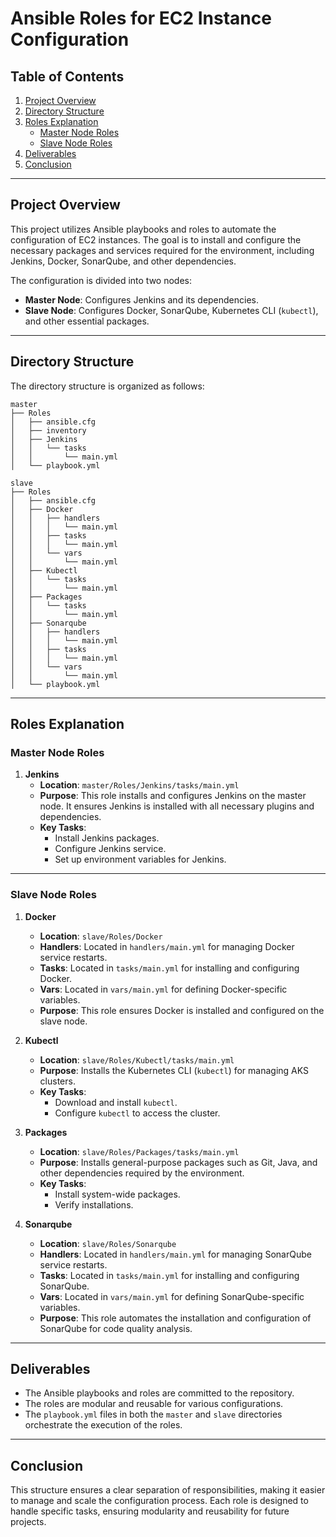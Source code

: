 # Ansible Roles for EC2 Instance Configuration

## Table of Contents
1. [Project Overview](#project-overview)
2. [Directory Structure](#directory-structure)
3. [Roles Explanation](#roles-explanation)
    - [Master Node Roles](#master-node-roles)
    - [Slave Node Roles](#slave-node-roles)
4. [Deliverables](#deliverables)
5. [Conclusion](#conclusion)

---

## Project Overview
This project utilizes Ansible playbooks and roles to automate the configuration of EC2 instances. The goal is to install and configure the necessary packages and services required for the environment, including Jenkins, Docker, SonarQube, and other dependencies.

The configuration is divided into two nodes:
- **Master Node**: Configures Jenkins and its dependencies.
- **Slave Node**: Configures Docker, SonarQube, Kubernetes CLI (`kubectl`), and other essential packages.

---

## Directory Structure
The directory structure is organized as follows:

```
master
├── Roles
│   ├── ansible.cfg
│   ├── inventory
│   ├── Jenkins
│   │   └── tasks
│   │       └── main.yml
│   └── playbook.yml

slave
├── Roles
│   ├── ansible.cfg
│   ├── Docker
│   │   ├── handlers
│   │   │   └── main.yml
│   │   ├── tasks
│   │   │   └── main.yml
│   │   └── vars
│   │       └── main.yml
│   ├── Kubectl
│   │   └── tasks
│   │       └── main.yml
│   ├── Packages
│   │   └── tasks
│   │       └── main.yml
│   ├── Sonarqube
│   │   ├── handlers
│   │   │   └── main.yml
│   │   ├── tasks
│   │   │   └── main.yml
│   │   └── vars
│   │       └── main.yml
│   └── playbook.yml
```

---

## Roles Explanation

### Master Node Roles
1. **Jenkins**
   - **Location**: `master/Roles/Jenkins/tasks/main.yml`
   - **Purpose**: This role installs and configures Jenkins on the master node. It ensures Jenkins is installed with all necessary plugins and dependencies.
   - **Key Tasks**:
     - Install Jenkins packages.
     - Configure Jenkins service.
     - Set up environment variables for Jenkins.

---

### Slave Node Roles
1. **Docker**
   - **Location**: `slave/Roles/Docker`
   - **Handlers**: Located in `handlers/main.yml` for managing Docker service restarts.
   - **Tasks**: Located in `tasks/main.yml` for installing and configuring Docker.
   - **Vars**: Located in `vars/main.yml` for defining Docker-specific variables.
   - **Purpose**: This role ensures Docker is installed and configured on the slave node.

2. **Kubectl**
   - **Location**: `slave/Roles/Kubectl/tasks/main.yml`
   - **Purpose**: Installs the Kubernetes CLI (`kubectl`) for managing AKS clusters.
   - **Key Tasks**:
     - Download and install `kubectl`.
     - Configure `kubectl` to access the cluster.

3. **Packages**
   - **Location**: `slave/Roles/Packages/tasks/main.yml`
   - **Purpose**: Installs general-purpose packages such as Git, Java, and other dependencies required by the environment.
   - **Key Tasks**:
     - Install system-wide packages.
     - Verify installations.

4. **Sonarqube**
   - **Location**: `slave/Roles/Sonarqube`
   - **Handlers**: Located in `handlers/main.yml` for managing SonarQube service restarts.
   - **Tasks**: Located in `tasks/main.yml` for installing and configuring SonarQube.
   - **Vars**: Located in `vars/main.yml` for defining SonarQube-specific variables.
   - **Purpose**: This role automates the installation and configuration of SonarQube for code quality analysis.

---

## Deliverables
- The Ansible playbooks and roles are committed to the repository.
- The roles are modular and reusable for various configurations.
- The `playbook.yml` files in both the `master` and `slave` directories orchestrate the execution of the roles.

---

## Conclusion
This structure ensures a clear separation of responsibilities, making it easier to manage and scale the configuration process. Each role is designed to handle specific tasks, ensuring modularity and reusability for future projects.
